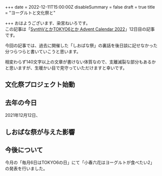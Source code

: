 +++
date = 2022-12-11T15:00:00Z
disableSummary = false
draft = true
title = "ヨーグルトと文化祭と"

+++
おはようございます、染宮ねいろです。  
この記事は「[SynthVとかTOKYO6とか Advent Calendar 2022](https://adventar.org/calendars/8111)」12日目の記事です。

今回の記事では、過去に開催した「しおばな祭」の裏話を後日談に記せなかった分つらつらと書いていこうと思います。
<!-- more -->
相変わらず140文字以上の文章が書けない体質なので、支離滅裂な部分もあるかと思いますが、生暖かい目で見守っていただけますと幸いです。

## 文化祭プロジェクト始動

## 去年の今日
2021年12月12日、

## しおばな祭が与えた影響

## 今後について
今月の「毎月6日はTOKYO6の日」にて「小春六花はヨーグルトが食べたい2」の発表を行いました。